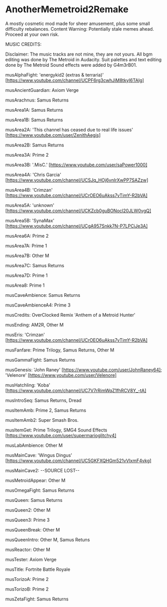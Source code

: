 # AnotherMemetroid2Remake
A mostly cosmetic mod made for sheer amusement, plus some small difficulty rebalances. Content Warning: Potentially stale memes ahead. Proceed at your own risk.

MUSIC CREDITS:

Disclaimer: The music tracks are not mine, they are not yours. All bgm editing was done by The Metroid in Audacity. Suit palettes and text editing done by The Metroid Sound effects were added by G4m3rB01.

musAlphaFight: 'energykid2 (extras & terraria)' [https://www.youtube.com/channel/UCPF6rg3cwhJiM8tkyI6TAIg]

musAncientGuardian: Axiom Verge

musArachnus: Samus Returns

musArea1A: Samus Returns

musArea1B: Samus Returns

musArea2A: 'This channel has ceased due to real life issues' [https://www.youtube.com/user/ZenithAegis]

musArea2B: Samus Returns

musArea3A: Prime 2

musArea3B: '.MisC.' [https://www.youtube.com/user/saPower1000]

musArea4A: 'Chris Garcia' [https://www.youtube.com/channel/UCSJq_HOj6vnIrXwPP7SAZzw]

musArea4B: 'Crimzan' [https://www.youtube.com/channel/UCrOEO6uAkss7vTimY-R2bVA]

musArea5A: 'unknown' [https://www.youtube.com/channel/UCKZcb0guBONocl20JLW0vgQ]

musArea5B: 'SynaMax' [https://www.youtube.com/channel/UCgA957Snkk7N-P7LPCiJe3A]

musArea6A: Prime 2

musArea7A: Prime 1

musArea7B: Other M

musArea7C: Samus Returns

musArea7D: Prime 1

musArea8: Prime 1

musCaveAmbience: Samus Returns

musCaveAmbienceA4: Prime 3

musCredits: OverClocked Remix 'Anthem of a Metroid Hunter'

musEnding: AM2R, Other M

musEris: 'Crimzan' [https://www.youtube.com/channel/UCrOEO6uAkss7vTimY-R2bVA]

musFanfare: Prime Trilogy, Samus Returns, Other M

musGammaFight: Samus Returns

musGenesis: 'John Raney' [https://www.youtube.com/user/JohnRaney64]; 'Velenore' [https://www.youtube.com/user/Velenore]

musHatchling: 'Koba' [https://www.youtube.com/channel/UC7V7rRimWqZ1fhRCV8Y_-tA]

musIntroSeq: Samus Returns, Dread

musItemAmb: Prime 2, Samus Returns

musItemAmb2: Super Smash Bros.

musItemGet: Prime Trilogy, SMG4 Sound Effects [https://www.youtube.com/user/supermarioglitchy4]

musLabAmbience: Other M

musMainCave: 'Wingus Dingus' [https://www.youtube.com/channel/UC5GKFXQHGm521vVlxmF4vkg]

musMainCave2: --SOURCE LOST--

musMetroidAppear: Other M

musOmegaFight: Samus Returns

musQueen: Samus Returns

musQueen2: Other M

musQueen3: Prime 3

musQueenBreak: Other M

musQueenIntro: Other M, Samus Retuns

musReactor: Other M

musTester: Axiom Verge

musTitle: Fortnite Battle Royale

musTorizoA: Prime 2

musTorizoB: Prime 2

musZetaFight: Samus Returns
